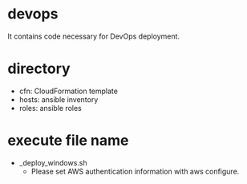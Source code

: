 # devops
It contains code necessary for DevOps deployment.

# directory
- cfn: CloudFormation template
- hosts: ansible inventory
- roles: ansible roles

# execute file name
- _deploy_windows.sh
   - Please set AWS authentication information with aws configure. 
